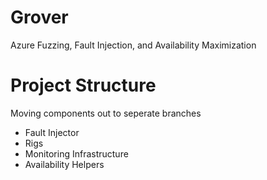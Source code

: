 # Grover
Azure Fuzzing, Fault Injection, and Availability Maximization


# Project Structure
Moving components out to seperate branches

- Fault Injector
- Rigs
- Monitoring Infrastructure
- Availability Helpers 
